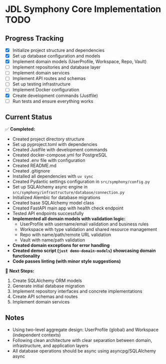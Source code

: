 # JDL Symphony Core Implementation TODO

## Progress Tracking

- [x] Initialize project structure and dependencies
- [x] Set up database configuration and models
- [x] Implement domain models (UserProfile, Workspace, Repo, Vault)
- [ ] Implement repositories and database layer
- [ ] Implement domain services
- [ ] Implement API routes and schemas
- [ ] Set up testing infrastructure
- [ ] Implement Docker configuration
- [x] Create development commands (Justfile)
- [ ] Run tests and ensure everything works

## Current Status

✅ **Completed:**
- Created project directory structure
- Set up pyproject.toml with dependencies
- Created Justfile with development commands
- Created docker-compose.yml for PostgreSQL
- Created .env file with configuration
- Created README.md
- Created .gitignore
- Installed all dependencies with `uv sync`
- Created Pydantic settings configuration in `src/symphony/config.py`
- Set up SQLAlchemy async engine in `src/symphony/infrastructure/database/connection.py`
- Initialized Alembic for database migrations
- Created base SQLAlchemy model class
- Created FastAPI main app with health check endpoint
- Tested API endpoints successfully
- **Implemented all domain models with validation logic:**
  - UserProfile with username/email validation and business rules
  - Workspace with type validation and shared resource management
  - Repo with name/path/remote URL validation
  - Vault with name/path validation
- **Created domain exceptions for error handling**
- **Created demo script (`just demo-domain-models`) showcasing domain functionality**
- **Code passes linting (with minor style suggestions)**

🚧 **Next Steps:**
1. Create SQLAlchemy ORM models
2. Generate initial database migration
3. Implement repository interfaces and concrete implementations
4. Create API schemas and routes
5. Implement domain services

## Notes

- Using two-level aggregate design: UserProfile (global) and Workspace (independent contexts)
- Following clean architecture with clear separation between domain, infrastructure, and application layers
- All database operations should be async using asyncpg/SQLAlchemy async